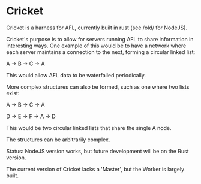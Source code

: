 # Cricket
Cricket is a harness for AFL, currently built in rust (see /old/ for NodeJS).

Cricket's purpose is to allow for servers running AFL to share information in
interesting ways. One example of this would be to have a network where each
server maintains a connection to the next, forming a circular linked list:

A -> B -> C -> A

This would allow AFL data to be waterfalled periodically.

More complex structures can also be formed, such as one where two lists exist:


A -> B -> C -> A

D -> E -> F -> A -> D

This would be two circular linked lists that share the single A node.

The structures can be arbitrarily complex.

Status: NodeJS version works, but future development will be on the Rust version.

The current version of Cricket lacks a 'Master', but the Worker is largely built.
